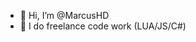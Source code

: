 - 👋 Hi, I’m @MarcusHD
- 👀 I do freelance code work (LUA/JS/C#)

<!--
Discord: MarcusHD#1863
Twitter: @marcus_davidsen
Twitch: zeazonhd
-->

<!---
MarcusHD/MarcusHD is a ✨ special ✨ repository because its `README.md` (this file) appears on your GitHub profile.
You can click the Preview link to take a look at your changes.
--->
